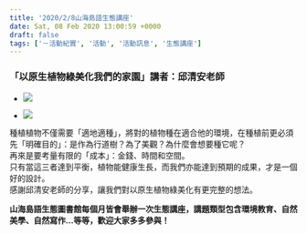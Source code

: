 ```yaml
---
title: '2020/2/8山海島語生態講座'
date: Sat, 08 Feb 2020 13:00:59 +0000
draft: false
tags: ['－活動紀實', '活動', '活動訊息', '生態講座']
---
```


### **「以原生植物綠美化我們的家園」講者：邱清安老師**

*   ![](https://www.reforestation.tw/wp-content/uploads/2020/02/IMG20200208141528.jpg)
    
*   ![](https://www.reforestation.tw/wp-content/uploads/2020/02/84982642_1534442056705136_4687358364315811840_n.jpg)
    

種植植物不僅需要「適地適種」，將對的植物種在適合他的環境，在種植前更必須先「明確目的」：是作為行道樹？為了美觀？為什麼會想要種它呢？  
再來是要考量有限的「成本」：金錢、時間和空間。  
只有當這三者達到平衡，植物能健康生長，而我們亦能達到預期的成果，才是一個好的設計。  
感謝邱清安老師的分享，讓我們對以原生植物綠美化有更完整的想法。

**山海島語生態圖書館每個月皆會舉辦一次生態講座，講題類型包含環境教育、自然美學、自然寫作…等等，歡迎大家多多參與！**